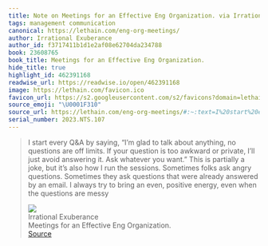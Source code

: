 ```yaml
---
title: Note on Meetings for an Effective Eng Organization. via Irrational Exuberance
tags: management communication
canonical: https://lethain.com/eng-org-meetings/
author: Irrational Exuberance
author_id: f3717411b1d1e2af08e62704da234788
book: 23608765
book_title: Meetings for an Effective Eng Organization.
hide_title: true
highlight_id: 462391168
readwise_url: https://readwise.io/open/462391168
image: https://lethain.com/favicon.ico
favicon_url: https://s2.googleusercontent.com/s2/favicons?domain=lethain.com
source_emoji: "\U0001F310"
source_url: https://lethain.com/eng-org-meetings/#:~:text=I%20start%20every,questions%20are%20messy
serial_number: 2023.NTS.107
---
```

> I start every Q&A by saying, “I’m glad to talk about anything, no questions are off limits. If your question is too awkward or private, I’ll just avoid answering it. Ask whatever you want.” This is partially a joke, but it’s also how I run the sessions. Sometimes folks ask angry questions. Sometimes they ask questions that were already answered by an email. I always try to bring an even, positive energy, even when the questions are messy
> <div class="quoteback-footer"><div class="quoteback-avatar"><img class="mini-favicon" src="https://s2.googleusercontent.com/s2/favicons?domain=lethain.com"></div><div class="quoteback-metadata"><div class="metadata-inner"><span style="display:none">FROM:</span><div aria-label="Irrational Exuberance" class="quoteback-author"> Irrational Exuberance</div><div aria-label="Meetings for an Effective Eng Organization." class="quoteback-title"> Meetings for an Effective Eng Organization.</div></div></div><div class="quoteback-backlink"><a target="_blank" aria-label="go to the full text of this quotation" rel="noopener" href="https://lethain.com/eng-org-meetings/#:~:text=I%20start%20every,questions%20are%20messy" class="quoteback-arrow"> Source</a></div></div>